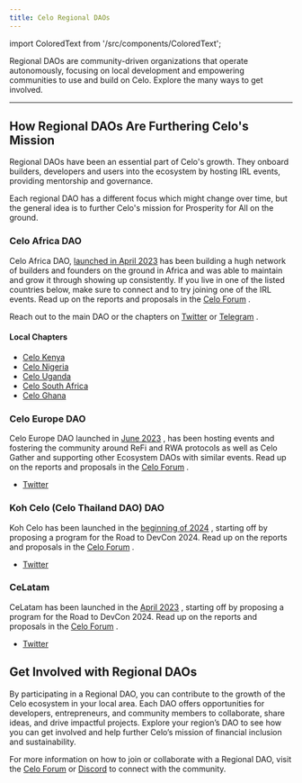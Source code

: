```yaml
---
title: Celo Regional DAOs
---
```


import ColoredText from '/src/components/ColoredText';

 Regional DAOs are community-driven organizations that operate autonomously, focusing on local development and empowering communities to use and build on Celo. Explore the many ways to get involved.

---

## How Regional DAOs Are Furthering Celo's Mission

Regional DAOs have been an essential part of Celo's growth. They onboard builders, developers and users into the ecosystem by hosting IRL events, providing mentorship and governance. 

Each regional DAO has a different focus which might change over time, but the general idea is to further Celo's mission for Prosperity for All on the ground. 

### Celo Africa DAO

Celo Africa DAO,  <ColoredText>[launched in April 2023](https://forum.celo.org/t/celo-africa-dao-report-may-june-july/6385) </ColoredText> has been building a hugh network of builders and founders on the ground in Africa and was able to maintain and grow it through showing up consistently. If you live in one of the listed countries below, make sure to connect and to try joining one of the IRL events. Read up on the reports and proposals in the  <ColoredText>[Celo Forum](https://forum.celo.org/u/celoafricadao/summary) </ColoredText>.

Reach out to the main DAO or the chapters on <ColoredText>[Twitter](https://x.com/CeloAfricaDao) </ColoredText> or  <ColoredText>[Telegram](https://t.me/CeloAfrica) </ColoredText>.


#### Local Chapters

- [Celo Kenya](https://x.com/CeloKenya)
- [Celo Nigeria](https://x.com/CeloNigeria)
- [Celo Uganda](https://x.com/CeloUganda)
- [Celo South Africa](https://x.com/CeloSouthAfrica)
- [Celo Ghana](https://x.com/Celo_Ghana)


### Celo Europe DAO

Celo Europe DAO launched in  <ColoredText>[June 2023](https://forum.celo.org/t/celo-europe-dao-s0-report/7050) </ColoredText>, has been hosting events and fostering the community around ReFi and RWA protocols as well as Celo Gather and supporting other Ecosystem DAOs with similar events. Read up on the reports and proposals in the  <ColoredText>[Celo Forum](https://forum.celo.org/search?q=celo%20europe%20dao) </ColoredText>. 

- [Twitter](https://x.com/CeloEurope)

### Koh Celo (Celo Thailand DAO) DAO

Koh Celo has been launched in the  <ColoredText>[beginning of 2024](https://forum.celo.org/t/kohcelo-celo-thailand-dao-project-for-road-to-devcon-h1-2024-regional-dao-final/7402) </ColoredText>, starting off by proposing a program for the Road to DevCon 2024. Read up on the reports and proposals in the  <ColoredText>[Celo Forum](https://forum.celo.org/search?q=KohCelo) </ColoredText>. 

- [Twitter](https://x.com/KohCelo)

### CeLatam

CeLatam has been launched in the  <ColoredText>[April 2023](https://forum.celo.org/t/celatam-season-0-report/7870) </ColoredText>, starting off by proposing a program for the Road to DevCon 2024. Read up on the reports and proposals in the  <ColoredText>[Celo Forum](https://forum.celo.org/u/celatam/summary) </ColoredText>. 

- [Twitter](https://x.com/KohCelo)

## Get Involved with Regional DAOs

By participating in a Regional DAO, you can contribute to the growth of the Celo ecosystem in your local area. Each DAO offers opportunities for developers, entrepreneurs, and community members to collaborate, share ideas, and drive impactful projects. Explore your region’s DAO to see how you can get involved and help further Celo’s mission of financial inclusion and sustainability.

For more information on how to join or collaborate with a Regional DAO, visit the <ColoredText>[Celo Forum](https://forum.celo.org/)</ColoredText> or  <ColoredText>[Discord](https://discord.com/invite/celo) </ColoredText> to connect with the community.